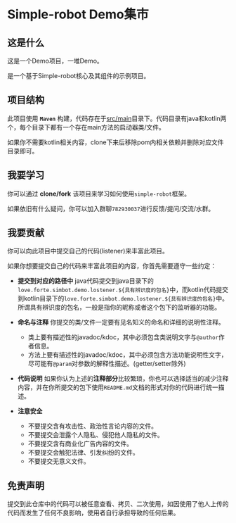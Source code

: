 # Simple-robot Demo集市

## **这是什么**
这是一个Demo项目，一堆Demo。

是一个基于Simple-robot核心及其组件的示例项目。

## **项目结构**
此项目使用 **`Maven`** 构建，代码存在于[src/main](./src/main)目录下。代码目录有java和kotlin两个，每个目录下都有一个存在main方法的启动器类/文件。

如果你不需要kotlin相关内容，clone下来后移除pom内相关依赖并删除对应文件目录即可。


## **我要学习**
你可以通过 **clone/fork** 该项目来学习如何使用`simple-robot`框架。

如果依旧有什么疑问，你可以加入群聊`782930037`进行反馈/提问/交流/水群。

## **我要贡献**
你可以向此项目中提交自己的代码(listener)来丰富此项目。

如果你想要提交自己的代码来丰富此项目的内容，你首先需要遵守一些约定：

- **提交到对应的路径中**
java代码提交到java目录下的`love.forte.simbot.demo.lostener.${具有辨识度的包名}`中，而kotlin代码提交到kotlin目录下的`love.forte.simbot.demo.lostener.${具有辨识度的包名}`中。
所谓具有辨识度的包名，一般是指你的昵称或者这个包下的监听器的功能。
- **命名与注释**
你提交的类/文件一定要有见名知义的命名和详细的说明性注释。

    - 类上要有描述性的javadoc/kdoc，其中必须包含类说明文字与`@author`作者信息。
    - 方法上要有描述性的javadoc/kdoc，其中必须包含方法功能说明性文字，尽可能有`@param`对参数的解释性描述。(getter/setter除外)


- **代码说明**
如果你认为上述的**注释部分**比较繁琐，你也可以选择适当的减少注释内容，并在你所提交的包下使用`README.md`文档的形式对你的代码进行统一描述。

- **注意安全**
    - 不要提交含有攻击性、政治性言论内容的文件。
    - 不要提交会泄露个人隐私、侵犯他人隐私的文件。
    - 不要提交含有商业化广告内容的文件。
    - 不要提交会触犯法律、引发纠纷的文件。
    - 不要提交无意义文件。

## **免责声明**

提交到此仓库中的代码可以被任意查看、拷贝、二次使用，如因使用了他人上传的代码而发生了任何不良影响，使用者自行承担导致的任何后果。






